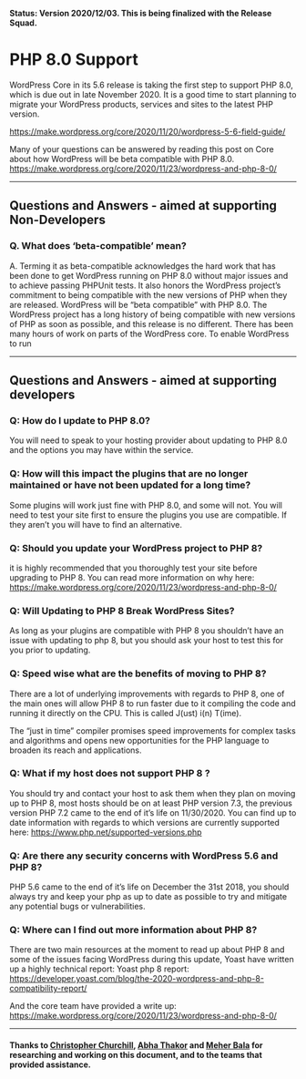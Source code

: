 **Status: Version 2020/12/03. This is being finalized with the Release Squad.**

# PHP 8.0 Support
WordPress Core in its 5.6 release is taking the first step to support PHP 8.0, which is due out in late November 2020. It is a good time to start planning to migrate your WordPress products, services and sites to the latest PHP version. 

https://make.wordpress.org/core/2020/11/20/wordpress-5-6-field-guide/

Many of your questions can be answered by reading this post on Core about how WordPress will be beta compatible with PHP 8.0. 
https://make.wordpress.org/core/2020/11/23/wordpress-and-php-8-0/ 


***

## Questions and Answers - aimed at supporting Non-Developers 

### Q. What does ‘beta-compatible’ mean?
A. Terming it as beta-compatible acknowledges the hard work that has been done to get WordPress running on PHP 8.0 without major issues and to achieve passing PHPUnit tests. It also honors the WordPress project’s commitment to being compatible with the new versions of PHP when they are released.
WordPress will be “beta compatible” with PHP 8.0. The WordPress project has a long history of being compatible with new versions of PHP as soon as possible, and this release is no different. There has been many hours of work on parts of the  WordPress core. To enable WordPress to run 
***

## Questions and Answers - aimed at supporting developers 

### Q: How do I update to PHP 8.0? 
You will need to speak to your hosting provider about updating to PHP 8.0 and the options you may have within the service.


### Q: How will this impact the plugins that are no longer maintained or  have not been updated for a long time? 
Some plugins will work just fine with PHP 8.0, and some will not. You will need to test your site first to ensure the plugins you use are compatible. If they aren’t you will have to find an alternative.


### Q:  Should you update your WordPress project to PHP 8?
it is highly recommended that you thoroughly test your site before upgrading to PHP 8. You can read more information on why here: 
https://make.wordpress.org/core/2020/11/23/wordpress-and-php-8-0/


### Q: Will Updating to PHP 8 Break WordPress Sites?
As long as your plugins are compatible with PHP 8 you shouldn’t have an issue with updating to php 8, but you should ask your host to test this for you prior to updating. 


### Q: Speed wise what are the benefits of moving to PHP 8?
There are a lot of underlying improvements with regards to PHP 8, one of the main ones will allow PHP 8 to run faster due to it compiling the code and running it directly on the CPU.  This is called J(ust) i(n) T(ime).

The “just in time” compiler promises speed improvements for complex tasks and algorithms and opens new opportunities for the PHP language to broaden its reach and applications.


### Q: What if my host does not support PHP 8 ?
You should try and contact your host to ask them when they plan on moving up to PHP 8, most hosts should be on at least PHP version 7.3, the previous version PHP 7.2 came to the end of it’s life on 11/30/2020.  You can find up to date information with regards to which versions are currently supported here: 
https://www.php.net/supported-versions.php


### Q: Are there any security concerns with WordPress 5.6 and PHP 8?
PHP 5.6  came to the end of it’s life on December the 31st 2018, you should always try and keep your php as up to date as possible to try and mitigate any potential bugs or vulnerabilities. 


### Q: Where can I find out more information about PHP 8? 
There are two main resources at the moment to read up about PHP 8 and some of the issues facing WordPress during this update, Yoast have written up a highly technical report: 
 Yoast php 8 report: https://developer.yoast.com/blog/the-2020-wordpress-and-php-8-compatibility-report/
 
And the core team have provided a write up: https://make.wordpress.org/core/2020/11/23/wordpress-and-php-8-0/

***

#### Thanks to [Christopher Churchill](https://profiles.wordpress.org/vimes1984/), [Abha Thakor](https://profiles.wordpress.org/webcommsat/) and [Meher Bala](https://profiles.wordpress.org/meher/) for researching and working on this document, and to the teams that provided assistance.


